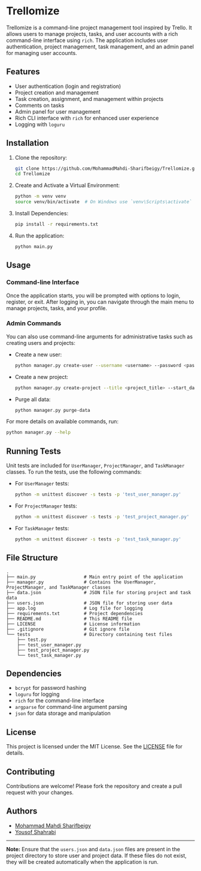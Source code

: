 
# Trellomize

Trellomize is a command-line project management tool inspired by Trello. It allows users to manage projects, tasks, and user accounts with a rich command-line interface using `rich`. The application includes user authentication, project management, task management, and an admin panel for managing user accounts.

## Features

- User authentication (login and registration)
- Project creation and management
- Task creation, assignment, and management within projects
- Comments on tasks
- Admin panel for user management
- Rich CLI interface with `rich` for enhanced user experience
- Logging with `loguru`

## Installation

1. Clone the repository:
    ```bash
    git clone https://github.com/MohammadMahdi-Sharifbeigy/Trellomize.git
    cd Trellomize
    ```

2. Create and Activate a Virtual Environment:
    ```bash
    python -m venv venv
    source venv/bin/activate  # On Windows use `venv\Scripts\activate`
    ```
3. Install Dependencies:
    ```bash
    pip install -r requirements.txt
    ```
4. Run the application:
    ```bash
    python main.py
    ```

## Usage
### Command-line Interface

Once the application starts, you will be prompted with options to login, register, or exit. After logging in, you can navigate through the main menu to manage projects, tasks, and your profile.

### Admin Commands

You can also use command-line arguments for administrative tasks such as creating users and projects:

- Create a new user:
    ```bash
    python manager.py create-user --username <username> --password <password> --is_active <true/false> --email <email>
    ```

- Create a new project:
    ```bash
    python manager.py create-project --title <project_title> --start_date <dd/mm/yyyy>
    ```

- Purge all data:
    ```bash
    python manager.py purge-data
    ```

For more details on available commands, run:
```bash
python manager.py --help
```

## Running Tests

Unit tests are included for `UserManager`, `ProjectManager`, and `TaskManager` classes. To run the tests, use the following commands:

- For `UserManager` tests:
    ```bash
    python -m unittest discover -s tests -p 'test_user_manager.py'
    ```

- For `ProjectManager` tests:
    ```bash
    python -m unittest discover -s tests -p 'test_project_manager.py'
    ```

- For `TaskManager` tests:
    ```bash
    python -m unittest discover -s tests -p 'test_task_manager.py'
    ```

## File Structure

```plaintext
.
├── main.py                  # Main entry point of the application
├── manager.py               # Contains the UserManager, ProjectManager, and TaskManager classes
├── data.json                # JSON file for storing project and task data
├── users.json               # JSON file for storing user data
├── app.log                  # Log file for logging
├── requirements.txt         # Project dependencies
├── README.md                # This README file
├── LICENSE                  # License information
├── .gitignore               # Git ignore file
└── tests                    # Directory containing test files
    ├── test.py
    ├── test_user_manager.py
    ├── test_project_manager.py
    └── test_task_manager.py
```

## Dependencies

- `bcrypt` for password hashing
- `loguru` for logging
- `rich` for the command-line interface
- `argparse` for command-line argument parsing
- `json` for data storage and manipulation

## License

This project is licensed under the MIT License. See the [LICENSE](LICENSE) file for details.

## Contributing

Contributions are welcome! Please fork the repository and create a pull request with your changes.

## Authors

- [Mohammad Mahdi Sharifbeigy](https://github.com/MohammadMahdi-Sharifbeigy)
- [Yousof Shahrabi](https://github.com/yousofs)

---

**Note:** Ensure that the `users.json` and `data.json` files are present in the project directory to store user and project data. If these files do not exist, they will be created automatically when the application is run.